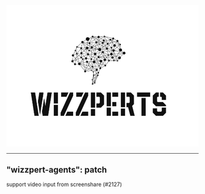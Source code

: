![Wizzpert Logo](wizzpert-plugins/assets/logo.png)

---
"wizzpert-agents": patch
---

support video input from screenshare (#2127)
